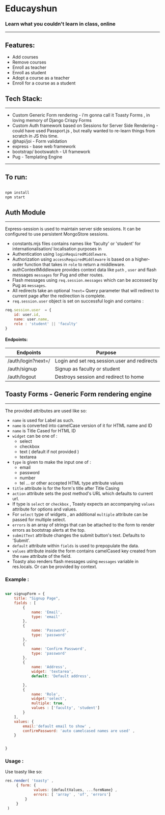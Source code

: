 # Educayshun 
### Learn what you couldn't learn in class, online
---- 

## Features:
- Add courses 
- Remove courses 
- Enroll as teacher
- Enroll as student
- Adopt a course as a teacher
- Enroll for a course as a student 

## Tech Stack: 
---
- Custom Generic Form rendering  - i'm gonna call it Toasty Forms , in loving memory of Django Crispy Forms
- Custom Auth framework based on Sessions for Server Side Rendering - could have used Passport.js , but really wanted to re-learn things from scratch in JS this time. 
- @hapi/joi - Form validation
- express - base web framework
- bootstrap/ bootswatch - UI framework
- Pug - Templating Engine

---

## To run: 

```bash

npm install
npm start

```


## Auth Module
---

Express-session is used to maintain server side sessions. It can be configured to use persistent MongoStore sessions.
- constants.mjs files contains names like 'faculty' or 'student' for internationalisation/ localisation purposes in 
- Authentication using `loginRequiredMiddleware`.
- Authorization using `accessRequiredMiddleware` is based on a higher-order function that takes in `role` to return a middleware.
- authContextMiddleware provides context data like `path` , `user` and flash messages `messages`  for Pug and other routes. 
- Flash messages using `req.session.messages` which can be accessed by Pug as `messages`. 
- All redirects take an optional `?next=` Query parameter that will redirect to current page after the redirection is complete.
- `req.session.user` object is set on successful login and contains :

```js
req.session.user  = {
    id: user.id,
    name: user.name,
    role : 'student' || 'faculty'
}
```



#### Endpoints: 
Endpoints | Purpose
--- | --- |
 /auth/login?next=/ |  Login and set req.session.user and redirects |
 /auth/signup | Signup as faculty or student
 /auth/logout | Destroys session and redirect to home




## Toasty Forms - Generic Form rendering engine
---
The provided attributes are used like so: 

- `name` is used for Label as such. 
- `name` is converted into camelCase version of it for HTML name and ID
- `name` is Title Cased for HTML ID 
- `widget` can be one of : 
    - select
    - checkbox
    - text ( default if not provided )
    - textarea
- `type` is given to make the input one of : 
    - email 
    - password 
    - number 
    - tel ... or other accepted HTML type attribute values 
- `title` attribute is for the form's title after Title Casing 
- `action` attribute sets the post method's URL which defaults to current url.
- If type is `select` or `checkbox` , Toasty expects an accompanying `values` attribute for options and values. 
- For `select` type of widgets , an additional `multiple` attribute can be passed for multiple select.
- `errors` is an array of strings that can be attached to the form to render errors as bootstrap alerts at the top.
- `submitText` attribute changes the submit button's text. Defaults to 'Submit'.
- `default` attribute within `fields` is used to prepopulate the data. 
- `values` attribute inside the form contains camelCased key created from the `name` attribute of the field. 
- Toasty also renders flash messages using `messages` variable in res.locals. Or can be provided by context. 

### Example : 
```js

var signupForm = {
    title: "Signup Page",
    fields : [
        {
            name: 'Email',
            type: 'email'
        },
        {
            name: 'Password',
            type: 'password'
        },
        {
            name: 'Confirm Password',
            type: 'password'
        },
        {
            name: 'Address',
            widget: 'textarea',
            default: 'Default address',

        },
        {
            name: 'Role',
            widget:'select',
            multiple: true,
            values : ['faculty', 'student']
        }
    ],
    values: {
        email:'default email to show' ,
        confirmPassword: 'auto camelcased names are used' ,
    }


}

```

### Usage : 

   Use toasty like so: 
   ```js
   res.render( 'toasty' ,
        { form: { 
                values: {defaultValues, ...formName} ,
                errors: [ 'array' , 'of', 'errors'] 
            }
        }
    )
   ```